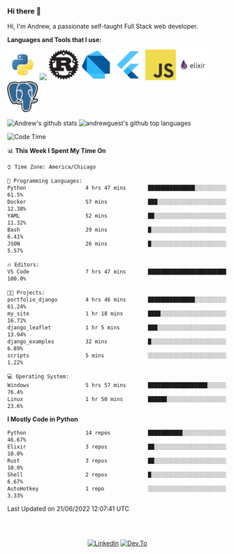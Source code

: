 ### Hi there 👋

Hi, I'm Andrew, a passionate self-taught Full Stack web developer.

**Languages and Tools that I use:**  

<code><img height="70" src="https://raw.githubusercontent.com/github/explore/80688e429a7d4ef2fca1e82350fe8e3517d3494d/topics/python/python.png"></code>
<code><img height="70" src="https://fastapi.tiangolo.com/img/logo-margin/logo-teal.png"></code>
<code><img height="70" src="https://raw.githubusercontent.com/github/explore/80688e429a7d4ef2fca1e82350fe8e3517d3494d/topics/rust/rust.png"></code>
<code><img height="70" src="https://raw.githubusercontent.com/github/explore/80688e429a7d4ef2fca1e82350fe8e3517d3494d/topics/dart/dart.png"></code>
<code><img height="70" src="https://raw.githubusercontent.com/github/explore/cebd63002168a05a6a642f309227eefeccd92950/topics/flutter/flutter.png"></code>
<code><img height="70" src="https://raw.githubusercontent.com/github/explore/80688e429a7d4ef2fca1e82350fe8e3517d3494d/topics/javascript/javascript.png"></code>
<code><img height="70" src="https://raw.githubusercontent.com/github/explore/d106aa3f6fa091ab80ab5c8cf0d931baff3caaea/topics/elixir/elixir.png"></code>
<code><img height="70" src="https://raw.githubusercontent.com/github/explore/80688e429a7d4ef2fca1e82350fe8e3517d3494d/topics/postgresql/postgresql.png"></code>

![Andrew's github stats](https://github-readme-stats.vercel.app/api?username=andrewguest&show_icons=true&theme=vue-dark&count_private=true)
<img height="180em" src="https://github-readme-stats.vercel.app/api/top-langs/?username=andrewguest&theme=vue-dark&layout=compact" alt="andrewguest's github top languages" />

<!--START_SECTION:waka-->
![Code Time](http://img.shields.io/badge/Code%20Time-1%2C158%20hrs%2022%20mins-blue)

📊 **This Week I Spent My Time On** 

```text
⌚︎ Time Zone: America/Chicago

💬 Programming Languages: 
Python                   4 hrs 47 mins       ███████████████░░░░░░░░░░   61.5% 
Docker                   57 mins             ███░░░░░░░░░░░░░░░░░░░░░░   12.38% 
YAML                     52 mins             ██░░░░░░░░░░░░░░░░░░░░░░░   11.32% 
Bash                     29 mins             █░░░░░░░░░░░░░░░░░░░░░░░░   6.41% 
JSON                     26 mins             █░░░░░░░░░░░░░░░░░░░░░░░░   5.57%

🔥 Editors: 
VS Code                  7 hrs 47 mins       █████████████████████████   100.0%

🐱‍💻 Projects: 
portfolio_django         4 hrs 46 mins       ███████████████░░░░░░░░░░   61.24% 
my_site                  1 hr 18 mins        ████░░░░░░░░░░░░░░░░░░░░░   16.72% 
django_leaflet           1 hr 5 mins         ███░░░░░░░░░░░░░░░░░░░░░░   13.94% 
django_examples          32 mins             █░░░░░░░░░░░░░░░░░░░░░░░░   6.89% 
scripts                  5 mins              ░░░░░░░░░░░░░░░░░░░░░░░░░   1.22%

💻 Operating System: 
Windows                  5 hrs 57 mins       ███████████████████░░░░░░   76.4% 
Linux                    1 hr 50 mins        ██████░░░░░░░░░░░░░░░░░░░   23.6%

```

**I Mostly Code in Python** 

```text
Python                   14 repos            ███████████░░░░░░░░░░░░░░   46.67% 
Elixir                   3 repos             ██░░░░░░░░░░░░░░░░░░░░░░░   10.0% 
Rust                     3 repos             ██░░░░░░░░░░░░░░░░░░░░░░░   10.0% 
Shell                    2 repos             █░░░░░░░░░░░░░░░░░░░░░░░░   6.67% 
AutoHotkey               1 repo              ░░░░░░░░░░░░░░░░░░░░░░░░░   3.33%

```



 Last Updated on 21/06/2022 12:07:41 UTC
<!--END_SECTION:waka-->

<br><br>
<p align="center">
   <a href="https://www.linkedin.com/in/andrew-guest-a891759a" target="_blank"><img src="https://img.shields.io/badge/LinkedIn-0077B5?style=for-the-badge&logo=linkedin&logoColor=white" alt="Linkedin"></a>
  <a href="https://dev.to/aguest" target="_blank"><img src="https://img.shields.io/badge/Dev.to-0A0A0A?style=for-the-badge&logo=dev%2Eto&logoColor=white" alt="Dev.To"></a>
</p>
